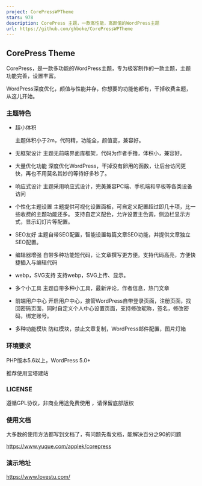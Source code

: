 ```yaml
---
project: CorePressWPTheme
stars: 978
description: CorePress 主题，一款高性能，高颜值的WordPress主题
url: https://github.com/ghboke/CorePressWPTheme
---
```


CorePress Theme
---------------

CorePress，是一款多功能的WordPress主题，专为极客制作的一款主题，主题功能完善，设置丰富。

WordPress深度优化，颜值与性能并存，你想要的功能他都有，干掉收费主题，从这儿开始。

### 主题特色

-   超小体积
    
    主题体积小于2m，代码精，功能全，颜值高，兼容好。
    
-   无框架设计 主题无前端界面库框架，代码为作者手撸，体积小，兼容好。
    
-   大量优化功能 深度优化WordPress，干掉没有卵用的函数，让后台访问更快，再也不用莫名其妙的等待好多秒了。
    
-   响应式设计 主题采用响应式设计，完美兼容PC端、手机端和平板等各类设备访问
    
-   个性化主题设置 主题提供可视化设置面板，可自定义配置超过即几十项，比一些收费的主题功能还多。 支持自定义配色，允许设置主色调，侧边栏显示方式，显示幻灯片等配置。
    
-   SEO友好 主题自带SEO配置，智能设置每篇文章SEO功能，并提供文章独立SEO配置。
    
-   编辑器增强 自带多种功能短代码，让文章撰写更方便。支持代码高亮，方便快捷插入与编辑代码
    
-   webp，SVG支持 支持webp，SVG上传、显示。
    
-   多个小工具 主题自带多种小工具，最新评论，作者信息，热门文章
    
-   前端用户中心 开启用户中心，接管WordPress自带登录页面，注册页面，找回密码页面，同时自定义个人中心设置页面，支持修改昵称，签名，修改密码，绑定账号。
    
-   多种功能模块 防红模块，禁止文章复制，WordPress邮件配置，图片灯箱
    

### 环境要求

PHP版本5.6以上，WordPress 5.0+

推荐使用宝塔建站

### LICENSE

遵循GPL协议，非商业用途免费使用 ，请保留底部版权

### 使用文档

大多数的使用方法都写到文档了，有问题先看文档，能解决百分之90的问题

https://www.yuque.com/applek/corepress

### 演示地址

https://www.lovestu.com/
